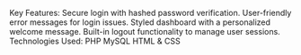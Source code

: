 Key Features:
Secure login with hashed password verification.
User-friendly error messages for login issues.
Styled dashboard with a personalized welcome message.
Built-in logout functionality to manage user sessions.
Technologies Used:
PHP
MySQL
HTML & CSS
